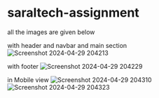 # saraltech-assignment

all the images are given below 


with header and navbar and main section 
![Screenshot 2024-04-29 204213](https://github.com/chetan791/saraltech-assignment/assets/118180630/ff483ac5-fcfd-4192-9f57-b07f7481cd89)


with footer
![Screenshot 2024-04-29 204229](https://github.com/chetan791/saraltech-assignment/assets/118180630/259f4f21-0edc-415c-9ade-056c28302db9)

in Mobile view
![Screenshot 2024-04-29 204310](https://github.com/chetan791/saraltech-assignment/assets/118180630/6ef3b77b-77a7-4650-8d33-23020f41a6f1)
![Screenshot 2024-04-29 204323](https://github.com/chetan791/saraltech-assignment/assets/118180630/8971aa57-35af-4d76-b11c-917e91041de8)
